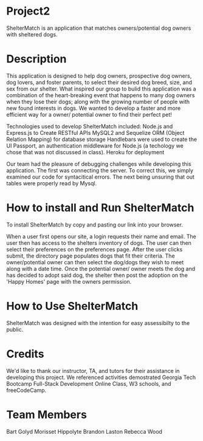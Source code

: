 # Project2

ShelterMatch is an application that matches owners/potential dog owners with sheltered dogs.

# Description
This application is designed to help dog owners, prospective dog owners, dog lovers, and foster parents, to select their desired dog breed, size, and sex from our shelter. What inspired our group to bulid this application was a combination of the heart-breaking event that happens to many dog owners when they lose their dogs; along with the growing number of people with new found interests in dogs. We wanted to develop a faster and more efficient way for a owner/ potential owner to find their perfect pet!


Technologies used to develop ShelterMatch included:
 Node.js and Express.js to Create RESTful APIs
 MySQL2 and Sequelize ORM (Object Relation Mapping) for database storage
 Handlebars were used to create the UI
 Passport, an authentication middleware for Node.js (a techology we chose that was not discussed in class).
 Heroku for deployment

Our team had the pleasure of debugging challenges while developing this application. The first was connecting the server. To correct this, we simply examined our code for syntacitical errors. The next being unsuring that out tables were properly read by Mysql. 

# How to install and Run ShelterMatch

To install ShelterMatch by copy and pasting our link into your browser. 

When a user first opens our site, a login requests their name and email. The user then has access to the shelters inventory of dogs. The user can then select their preferences on the preferences page. After the user clicks submit, the directory page populates dogs that fit their criteria. The owner/potential owner can then select the dog/dogs they wish to meet along with a date time. Once the potential owner/ owner meets the dog and has decided to adopt said dog, the shelter then post the adoption on the 'Happy Homes' page with the owners permission.

# How to Use ShelterMatch

ShelterMatch was designed with the intention for easy assessibilty to the public. 

# Credits

We'd like to thank our instructor, TA, and tutors for their assistance in developing this project. 
We referenced activities demostrated Georgia Tech Bootcamp Full-Stack Development Online Class, W3 schools, and freeCodeCamp.  

# Team Members

Bart Golyd
Morisset Hippolyte
Brandon Laston
Rebecca Wood











